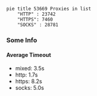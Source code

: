 
```mermaid
pie title 53669 Proxies in list
    "HTTP" : 23742
    "HTTPS": 7460
    "SOCKS" : 28781
```

### Some Info
#### Average Timeout

- mixed: 3.5s
- http: 1.7s
- https: 8.2s
- socks: 5.0s